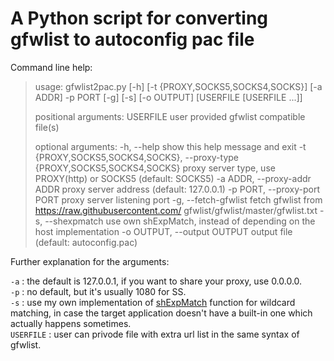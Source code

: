 # A Python script for converting gfwlist to autoconfig pac file

Command line help:  

> usage: gfwlist2pac.py [-h] [-t {PROXY,SOCKS5,SOCKS4,SOCKS}] [-a ADDR] -p PORT
>                       [-g] [-s] [-o OUTPUT]
>                       [USERFILE [USERFILE ...]]
> 
> positional arguments:
>   USERFILE              user provided gfwlist compatible file(s)
> 
> optional arguments:
>   -h, --help            show this help message and exit
>   -t {PROXY,SOCKS5,SOCKS4,SOCKS}, --proxy-type {PROXY,SOCKS5,SOCKS4,SOCKS}
>                         proxy server type, use PROXY(http) or SOCKS5 (default:
>                         SOCKS5)
>   -a ADDR, --proxy-addr ADDR
>                         proxy server address (default: 127.0.0.1)
>   -p PORT, --proxy-port PORT
>                         proxy server listening port
>   -g, --fetch-gfwlist   fetch gfwlist from https://raw.githubusercontent.com/
>                         gfwlist/gfwlist/master/gfwlist.txt
>   -s, --shexpmatch      use own shExpMatch, instead of depending on the host
>                         implementation
>   -o OUTPUT, --output OUTPUT
>                         output file (default: autoconfig.pac)

Further explanation for the arguments:  

`-a` : the default is 127.0.0.1, if you want to share your proxy, use 0.0.0.0.  
`-p` : no default, but it's usually 1080 for SS.  
`-s` : use my own implementation of [shExpMatch](https://gist.github.com/meoow/e74946245a74116a0d0a01e98dcba962) function for wildcard matching, in case the target application doesn't have a built-in one which actually happens sometimes.  
`USERFILE` : user can privode file with extra url list in the same syntax of gfwlist.  

